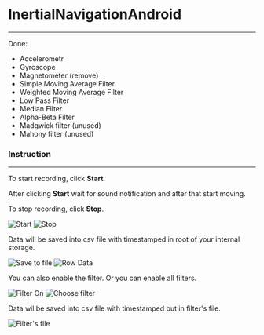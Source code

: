 # InertialNavigationAndroid
 <hr> 

Done:
* Accelerometr
* Gyroscope
* Magnetometer (remove)
* Simple Moving Average Filter
* Weighted Moving Average Filter
* Low Pass Filter
* Median Filter
* Alpha-Beta Filter
* Madgwick filter (unused)
* Mahony filter (unused)

### Instruction
 <hr> 
 
 To start recording, click **Start**.  
 
 After clicking **Start** wait for sound notification and after that start moving.
 
 To stop recording, click **Stop**. 
 
 ![Start](https://github.com/DariaKorzhueva/InertialNavigationAndroid/blob/update_interface/images/Start.jpg)   ![Stop](https://github.com/DariaKorzhueva/InertialNavigationAndroid/blob/update_interface/images/Stop.jpg)  

 Data will be saved into csv file with timestamped in root of your internal storage.
 
 ![Save to file](https://github.com/dariakorzhueva/InertialNavigationAndroid/blob/update_interface/images/WriteToFile.jpg) ![Row Data](https://github.com/dariakorzhueva/InertialNavigationAndroid/blob/update_interface/images/DataFile.jpg)

 You can also enable the filter. Or you can enable all filters.
 
 ![Filter On](https://github.com/dariakorzhueva/InertialNavigationAndroid/blob/update_interface/images/FilterOn.jpg) ![Choose filter](https://github.com/dariakorzhueva/InertialNavigationAndroid/blob/update_interface/images/Filters.jpg)

 Data wil be saved into csv file with timestamped but in filter's file.
 
 ![Filter's file](https://github.com/dariakorzhueva/InertialNavigationAndroid/blob/update_interface/images/FiltersFile.jpg)
